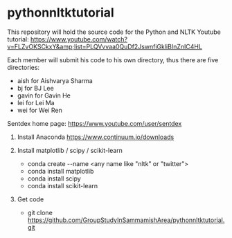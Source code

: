 # pythonnltktutorial

This repository will hold the source code for the Python and NLTK Youtube tutorial: 
https://www.youtube.com/watch?v=FLZvOKSCkxY&amp;list=PLQVvvaa0QuDf2JswnfiGkliBInZnIC4HL

Each member will submit his code to his own directory, thus there are five directories:

* aish for Aishvarya Sharma
* bj for BJ Lee
* gavin for Gavin He
* lei for Lei Ma
* wei for Wei Ren

Sentdex home page:
https://www.youtube.com/user/sentdex

1. Install Anaconda
    https://www.continuum.io/downloads

2. Install matplotlib / scipy / scikit-learn
    * conda create --name <any name like "nltk" or "twitter">
    * conda install matplotlib
    * conda install scipy
    * conda install scikit-learn

3. Get code
    * git clone https://github.com/GroupStudyInSammamishArea/pythonnltktutorial.git

